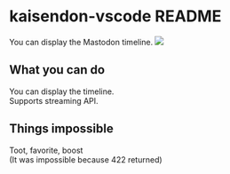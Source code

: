 # kaisendon-vscode README

You can display the Mastodon timeline.
<img src="https://raw.githubusercontent.com/takusan23/Kaisendon-VSCode/master/read_me_image.gif">
## What you can do
You can display the timeline.  
Supports streaming API.  
  
## Things impossible
Toot, favorite, boost  
(It was impossible because 422 returned)